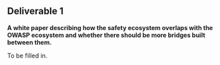 ## **Deliverable 1**

**A white paper describing how the safety ecosystem overlaps with the
OWASP ecosystem and whether there should be more bridges built between
them.**

To be filled in.